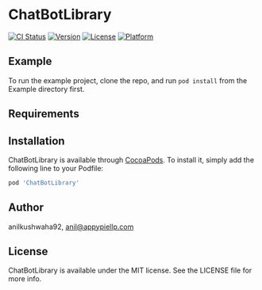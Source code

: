 # ChatBotLibrary

[![CI Status](https://img.shields.io/travis/anilkushwaha92/ChatBotLibrary.svg?style=flat)](https://travis-ci.org/anilkushwaha92/ChatBotLibrary)
[![Version](https://img.shields.io/cocoapods/v/ChatBotLibrary.svg?style=flat)](https://cocoapods.org/pods/ChatBotLibrary)
[![License](https://img.shields.io/cocoapods/l/ChatBotLibrary.svg?style=flat)](https://cocoapods.org/pods/ChatBotLibrary)
[![Platform](https://img.shields.io/cocoapods/p/ChatBotLibrary.svg?style=flat)](https://cocoapods.org/pods/ChatBotLibrary)

## Example

To run the example project, clone the repo, and run `pod install` from the Example directory first.

## Requirements

## Installation

ChatBotLibrary is available through [CocoaPods](https://cocoapods.org). To install
it, simply add the following line to your Podfile:

```ruby
pod 'ChatBotLibrary'
```

## Author

anilkushwaha92, anil@appypiellp.com

## License

ChatBotLibrary is available under the MIT license. See the LICENSE file for more info.
